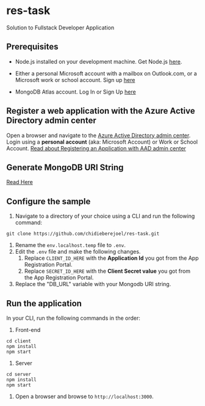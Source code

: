 # res-task

Solution to Fullstack Developer Application

## Prerequisites

- Node.js installed on your development machine. Get Node.js [here](https://nodejs.org/en/download/).

- Either a personal Microsoft account with a mailbox on Outlook.com, or a Microsoft work or school account. Sign up [here](https://signup.live.com/signup?wa=wsignin1.0&rpsnv=12&ct=1454618383&rver=6.4.6456.0&wp=MBI_SSL_SHARED&wreply=https://mail.live.com/default.aspx&id=64855&cbcxt=mai&bk=1454618383&uiflavor=web&uaid=b213a65b4fdc484382b6622b3ecaa547&mkt=E-US&lc=1033&lic=1)

- MongoDB Atlas account. Log In or Sign Up [here](https://www.mongodb.com/cloud/atlas/register)

## Register a web application with the Azure Active Directory admin center

Open a browser and navigate to the [Azure Active Directory admin center](https://aad.portal.azure.com). Login using a **personal account** (aka: Microsoft Account) or Work or School Account.
[Read about Registering an Application with AAD admin center](https://docs.microsoft.com/en-us/azure/active-directory/develop/quickstart-register-app)

## Generate MongoDB URI String
[Read Here](https://docs.mongodb.com/guides/server/drivers/)

## Configure the sample
1. Navigate to a directory of your choice using a CLI and run the following command:

```
git clone https://github.com/chidieberejoel/res-task.git
```

1. Rename the `env.localhost.temp` file to `.env`.
1. Edit the `.env` file and make the following changes.
    1. Replace `CLIENT_ID_HERE` with the **Application Id** you got from the App Registration Portal.
    1. Replace `SECRET_ID_HERE` with the **Client Secret value** you got from the App Registration Portal.
1.  Replace the "DB_URL" variable with your Mongodb URI string.

## Run the application
In your CLI, run the following commands in the order:
1. Front-end

```
cd client
npm install
npm start
```
1. Server
```
cd server
npm install
npm start
```
1. Open a browser and browse to `http://localhost:3000`.